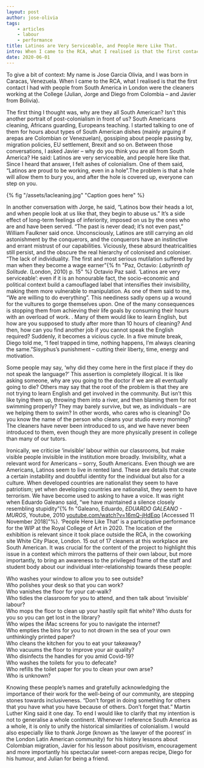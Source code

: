 ```yaml
---
layout: post
author: jose-olivia
tags:
    - articles
    - labour
    - performance
title: Latinos are Very Serviceable, and People Here Like That.
intro: When I came to the RCA, what I realised is that the first contact I had with people from South America in London were the cleaners working at the College (Julian, Jorge and Diego from Colombia – and Javier from Bolivia)
date: 2020-06-01
---
```


To give a bit of context: My name is Jose Garcia Olivia, and I was born in Caracas, Venezuela. When I came to the RCA, what I realised is that the first contact I had with people from South America in London were the cleaners working at the College (Julian, Jorge and Diego from Colombia – and Javier from Bolivia).

The first thing I thought was, why are they all South American? Isn't this another portrait of post-colonialism in front of us? South Americans cleaning, Africans guarding, Europeans teaching. I started talking to one of them for hours about types of South American dishes (mainly arguing if arepas are Colombian or Venezuelan), gossiping about people passing by, migration policies, EU settlement, Brexit and so on. Between those conversations, I asked Javier – why do you think you are all from South America? He said: Latinos are very serviceable, and people here like that. Since I heard that answer, I felt ashes of colonialism. One of them said, “Latinos are proud to be working, even in a hole”.The problem is that a hole will allow them to bury you, and after the hole is covered up, everyone can step on you.

{% fig "/assets/lacleaning.jpg" "Caption goes here" %}

In another conversation with Jorge, he said, “Latinos bow their heads a lot, and when people look at us like that, they begin to abuse us.” It’s a side effect of long-term feelings of inferiority, imposed on us by the ones who are and have been served. “The past is never dead; it’s not even past,” William Faulkner said once. Unconsciously, Latinos are still carrying an old astonishment by the conquerors, and the conquerors have an instinctive and errant mistrust of our capabilities. Viciously, these absurd theatricalities still persist, and the obscure the real hierarchy of colonised and coloniser. “The lack of individuality. The first and most serious mutilation suffered by man when they become a wage earner”{% fn "Paz, Octavio: *Labyrinth of Solitude*. (London, 2010) p. 15" %} Octavio Paz said. ‘Latinos are very serviceable’: even if it is an honourable fact, the socio-economic and political context build a camouflaged label that intensifies their invisibility, making them more vulnerable to manipulation. As one of them said to me, “We are willing to do everything”. This neediness sadly opens up a wound for the vultures to gorge themselves upon. One of the many consequences is stopping them from achieving their life goals by consuming their hours with an overload of work. . Many of them would like to learn English, but how are you supposed to study after more than 10 hours of cleaning? And then, how can you find another job if you cannot speak the English required? Suddenly, it becomes a vicious cycle. In a five minute break, Diego told me, “I feel trapped in time, nothing happens, I’m always cleaning the same.”Sisyphus’s punishment – cutting their liberty, time, energy and motivation.

Some people may say, ‘why did they come here in the first place if they do not speak the language?’ This assertion is completely illogical. It is like asking someone, why are you going to the doctor if we are all eventually going to die? Others may say that the root of the problem is that they are not trying to learn English and get involved in the community. But isn’t this like tying them up, throwing them into a river, and then blaming them for not swimming properly? They may barely survive, but we, as individuals – are we helping them to swim? In other words, who cares who is cleaning? Do you know the name of the person who cleans your studio every morning? The cleaners have never been introduced to us, and we have never been introduced to them, even though they are more physically present in college than many of our tutors.

Ironically, we criticise ‘invisible’ labour within our classrooms, but make visible people invisible in the institution more broadly. Invisibility, what a relevant word for Americans – sorry, South Americans. Even though we are Americans, Latinos seem to live in rented land. These are details that create a certain instability and doubtful identity for the individual but also for a culture. When developed countries are nationalist they seem to have patriotism; yet when developing countries are nationalist, they seem to have terrorism. We have become used to asking to have a voice. It was right when Eduardo Galeano said, “we have maintained a silence closely resembling stupidity”{% fn "Galeano, Eduardo, *EDUARDO GALEANO - MUROS*, Youtube, 2010 [youtube.com/watch?v=16mQ-jHdEqo](https://www.youtube.com/watch?v=16mQ-jHdEqo) [Accessed 11 November 2018]"%}. ‘People Here Like That’ is a participative performance for the WIP at the Royal College of Art in 2020. The location of the exhibition is relevant since it took place outside the RCA, in the coworking site White City Place, London. 15 out of 17 cleaners at this workplace are South American. It was crucial for the content of the project to highlight this issue in a context which mirrors the patterns of their own labour, but more importantly, to bring an awareness to the privileged frame of the staff and student body about our individual inter-relationship towards these people:

Who washes your window to allow you to see outside?\
Who polishes your desk so that you can work?\
Who vanishes the floor for your cat-walk?\
Who tidies the classroom for you to attend, and then talk about ‘invisible’ labour?\
Who mops the floor to clean up your hastily spilt flat white? Who dusts for you so you can get lost in the library?\
Who wipes the iMac screens for you to navigate the internet?\
Who empties the bins for you to not drown in the sea of your own unthinkingly printed paper?\
Who cleans the kitchen for you to eat your takeaway?\
Who vacuums the floor to improve your air quality?\
Who disinfects the handles for you amid Covid-19?\
Who washes the toilets for you to defecate?\
Who refills the toilet paper for you to clean your own arse?\
Who is unknown?

Knowing these people’s names and gratefully acknowledging the importance of their work for the well-being of our community, are stepping stones towards inclusiveness. “Don’t forget in doing something for others that you have what you have because of others. Don’t forget that.” Martin Luther King said it one day. To end I would like to clarify that my intention is not to generalise a whole continent. Whenever I reference South America as a whole, it is only to unify the historical similarities of colonialism. I would also especially like to thank Jorge (known as ‘the lawyer of the poorest’ in the London Latin American community) for his history lessons about Colombian migration, Javier for his lesson about positivism, encouragement and more importantly his spectacular sweet-corn arepas recipe, Diego for his humour, and Julian for being a friend.